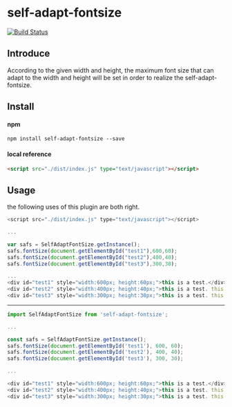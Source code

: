 # self-adapt-fontsize

[![Build Status](https://travis-ci.com/sunqian1991/self-adapt-fontsize.svg?branch=master)](https://travis-ci.com/sunqian1991/self-adapt-fontsize)

## Introduce

According to the given width and height, the maximum font size that can adapt to the width and height will be set in order to realize the self-adapt-fontsize.

## Install
#### npm
```shell
npm install self-adapt-fontsize --save
```

#### local reference
```html
<script src="./dist/index.js" type="text/javascript"></script>
```

## Usage
the following uses of this plugin are both right. 

```javascript
<script src="./dist/index.js" type="text/javascript"></script>

...

var safs = SelfAdaptFontSize.getInstance();
safs.fontSize(document.getElementById("test1"),600,60);
safs.fontSize(document.getElementById("test2"),400,40);
safs.fontSize(document.getElementById("test3"),300,30);

...
<div id="test1" style="width:600px; height:60px;">this is a test.</div>
<div id="test2" style="width:400px; height:40px;">this is a test. this is a test.</div>
<div id="test3" style="width:300px; height:30px;">this is a test. this is a test. this is a test. this is a test.</div>
```

*******

```javascript
import SelfAdaptFontSize from 'self-adapt-fontsize';

...

const safs = SelfAdaptFontSize.getInstance();
safs.fontSize(document.getElementById('test1'), 600, 60);
safs.fontSize(document.getElementById('test2'), 400, 40);
safs.fontSize(document.getElementById('test3'), 300, 30);

...

<div id="test1" style="width:600px; height:60px;">this is a test.</div>
<div id="test2" style="width:400px; height:40px;">this is a test. this is a test.</div>
<div id="test3" style="width:300px; height:30px;">this is a test. this is a test. this is a test. this is a test.</div>
```
